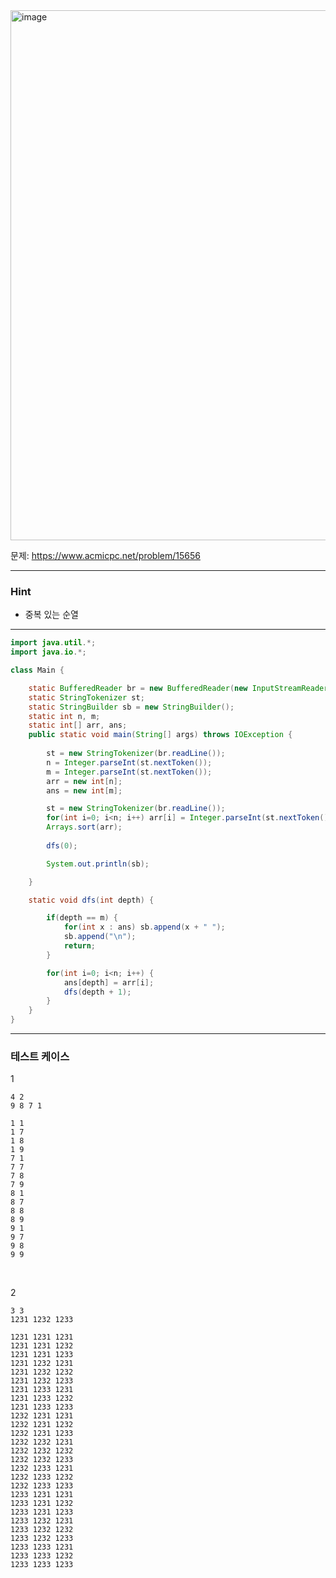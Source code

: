 <img width="1170" height="848" alt="image" src="https://github.com/user-attachments/assets/396d3362-9cc0-46d9-b8c3-3ace9ce0dd8a" />

문제: https://www.acmicpc.net/problem/15656

---

### Hint

- 중복 있는 순열
 
---

```java
import java.util.*;
import java.io.*;

class Main {

    static BufferedReader br = new BufferedReader(new InputStreamReader(System.in));
    static StringTokenizer st;
    static StringBuilder sb = new StringBuilder();
    static int n, m;
    static int[] arr, ans;
    public static void main(String[] args) throws IOException {
        
        st = new StringTokenizer(br.readLine());
        n = Integer.parseInt(st.nextToken());
        m = Integer.parseInt(st.nextToken());
        arr = new int[n];
        ans = new int[m];

        st = new StringTokenizer(br.readLine());
        for(int i=0; i<n; i++) arr[i] = Integer.parseInt(st.nextToken());
        Arrays.sort(arr);
        
        dfs(0);

        System.out.println(sb);

    }    

    static void dfs(int depth) {

        if(depth == m) {
            for(int x : ans) sb.append(x + " ");
            sb.append("\n");
            return;
        }

        for(int i=0; i<n; i++) {
            ans[depth] = arr[i];
            dfs(depth + 1);
        }
    }
}


```

---

### 테스트 케이스

1
```
4 2
9 8 7 1
```

```
1 1
1 7
1 8
1 9
7 1
7 7
7 8
7 9
8 1
8 7
8 8
8 9
9 1
9 7
9 8
9 9
```

&nbsp;

2
```
3 3
1231 1232 1233
```

```
1231 1231 1231
1231 1231 1232
1231 1231 1233
1231 1232 1231
1231 1232 1232
1231 1232 1233
1231 1233 1231
1231 1233 1232
1231 1233 1233
1232 1231 1231
1232 1231 1232
1232 1231 1233
1232 1232 1231
1232 1232 1232
1232 1232 1233
1232 1233 1231
1232 1233 1232
1232 1233 1233
1233 1231 1231
1233 1231 1232
1233 1231 1233
1233 1232 1231
1233 1232 1232
1233 1232 1233
1233 1233 1231
1233 1233 1232
1233 1233 1233
```